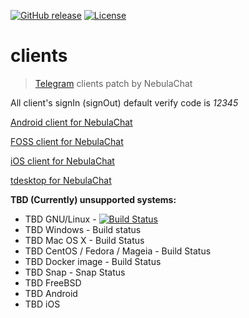 [![GitHub release](https://img.shields.io/github/release/nebula-chat-fork/clients.svg?label=latest%20release)](https://github.com/nebula-chat-fork/clients/releases/latest)
[![License](https://img.shields.io/github/license/nebula-chat-fork/clients.svg)](https://github.com/nebula-chat-fork/clients/blob/master/LICENSE)

# clients
> [Telegram](https://telegram.org) clients patch by NebulaChat

All client's signIn (signOut) default verify code is *12345*

[Android client for NebulaChat](Telegram-Android) 

[FOSS client for NebulaChat](Telegram-FOSS)

[iOS client for NebulaChat](Telegram-iOS)

[tdesktop for NebulaChat](tdesktop)

**TBD (Currently) unsupported systems:**

* TBD GNU/Linux - [![Build Status](https://travis-ci.com/nebula-chat-fork/clients.svg?branch=master)](https://travis-ci.com/nebula-chat-fork/clients)
* TBD Windows - Build status
* TBD Mac OS X - Build Status
* TBD CentOS / Fedora / Mageia - Build Status
* TBD Docker image - Build Status
* TBD Snap - Snap Status
* TBD FreeBSD
* TBD Android
* TBD iOS
